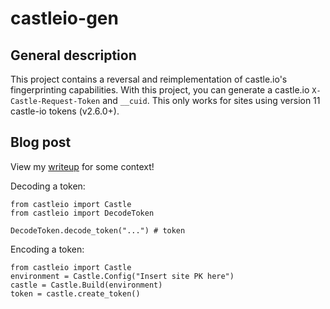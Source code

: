 # castleio-gen

## General description
This project contains a reversal and reimplementation of castle.io's fingerprinting capabilities.
With this project, you can generate a castle.io `X-Castle-Request-Token` and `__cuid`.
This only works for sites using version 11 castle-io tokens (v2.6.0+).

## Blog post
View my [writeup](https://blog.yubie.dev/blog/castleio) for some context!

Decoding a token:
```
from castleio import Castle
from castleio import DecodeToken

DecodeToken.decode_token("...") # token
```

Encoding a token:
```
from castleio import Castle
environment = Castle.Config("Insert site PK here")
castle = Castle.Build(environment)
token = castle.create_token()
```